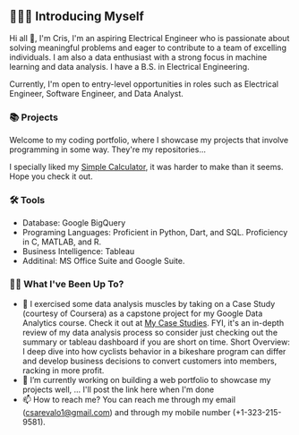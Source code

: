 ## 🙋🏻‍♂️ Introducing Myself 

Hi all 👋, I'm Cris, I'm an aspiring Electrical Engineer who is passionate about solving meaningful problems and eager to contribute to a team of excelling individuals. I am also a data enthusiast with a strong focus in machine learning and data analysis. I have a B.S. in Electrical Engineering. 

Currently, I'm open to entry-level opportunities in roles such as Electrical Engineer, Software Engineer, and Data Analyst.

### 📚 Projects

Welcome to my coding portfolio, where I showcase my projects that involve programming in some way. They're my repositories...

I specially liked my [Simple Calculator](https://csarevalo.github.io/Flutter-App-Simple-Calculator/), it was harder to make than it seems. Hope you check it out.


### 🛠️ Tools

- Database: Google BigQuery
- Programing Languages: Proficient in Python, Dart, and SQL. Proficiency in C, MATLAB, and R.
- Business Intelligence: Tableau
- Additinal: MS Office Suite and Google Suite.


### 🤷‍♂ What I've Been Up To?
- 🌱 I exercised some data analysis muscles by taking on a Case Study (courtesy of Coursera) as a capstone project for my Google Data Analytics course. Check it out at [My Case Studies](https://csarevalo.github.io/Case-Studies/). FYI, it's an in-depth review of my data analysis process so consider just checking out the summary or tableau dashboard if you are short on time. Short Overview: I deep dive into how cyclists behavior in a bikeshare program can differ and develop business decisions to convert customers into members, racking in more profit.
- 💞️ I’m currently working on building a web portfolio to showcase my projects well, ... I'll post the link here when I'm done
- 📫 How to reach me? You can reach me through my email (csarevalo1@gmail.com) and through my mobile number (+1-323-215-9581).



<!--
###🙋🏻‍♂️ Introducing Myself

I'm Cristian, a data junior enthusiast with a strong focus in SQL. 

With expertise in query optimization, database design, data modeling, and data analysis, I'm passionate about helping businesses make sense of their data.

Currently, I'm open to opportunities in roles such as Electrical Engineering, Machine Learning, Data Analyst, Business Intelligence Analyst, and Analytics Engineer.

- Python: NumPy, Pandas, Matplotlib,...

###📚 Projects

### 🛠️ Tools

- 1
- 2...
--->
